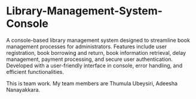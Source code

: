 # Library-Management-System-Console
A console-based library management system designed to streamline book management processes for administrators. Features include user registration, book borrowing and return, book information retrieval, delay management, payment processing, and secure user authentication. Developed with a user-friendly interface in console, error handling, and efficient functionalities.

This is team work. My team members are Thumula Ubeysiri, Adeesha Nanayakkara.
